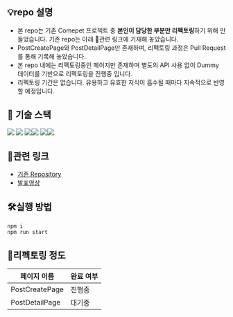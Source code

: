 ## 💡repo 설명
- 본 repo는 기존 Comepet 프로젝트 중 **본인이 담당한 부분만 리펙토링**하기 위해 만들었습니다. 기존 repo는 아래 📌관련 링크에 기재해 놓았습니다.
- PostCreatePage와 PostDetailPage만 존재하며, 리펙토링 과정은 Pull Request를 통해 기록해 놓았습니다.
- 본 repo 내에는 리펙토링중인 페이지만 존재하며 별도의 API 사용 없이 Dummy 데이터를 기반으로 리펙토링을 진행중 입니다.
- 리펙토링 기간은 없습니다. 유용하고 유효한 지식이 흡수될 때마다 지속적으로 반영할 예정입니다.

## 📖 기술 스택
<img src="https://img.shields.io/badge/javascript-F7DF1E?style=for-the-badge&logo=javascript&logoColor=black"> <img src="https://img.shields.io/badge/react-61DAFB?style=for-the-badge&logo=react&logoColor=black"> <img src="https://img.shields.io/badge/swr-000000?style=for-the-badge&logo=vercel&logoColor=white"><img src="https://img.shields.io/badge/prettier-F7B93E?style=for-the-badge&logo=prettier&logoColor=black"> <img src="https://img.shields.io/badge/eslint-4B32C3?style=for-the-badge&logo=eslint&logoColor=black"><img src="https://img.shields.io/badge/emotion-red?style=for-the-badge&logo=emotion&logoColor=red">


## 📌관련 링크
- [기존 Repository](https://github.com/prgrms-web-devcourse/Team_i6_comepet_FE)
- [발표영상](https://www.youtube.com/watch?v=DLu9KGxvAQM&t=93s)

## 🛠실행 방법
```
npm i 
npm run start
```

## 🧱리펙토링 정도


| 페이지 이름 | 완료 여부 | 
| -------- | -------- |
| PostCreatePage     | 진행중     | 
| PostDetailPage     | 대기중     | 
